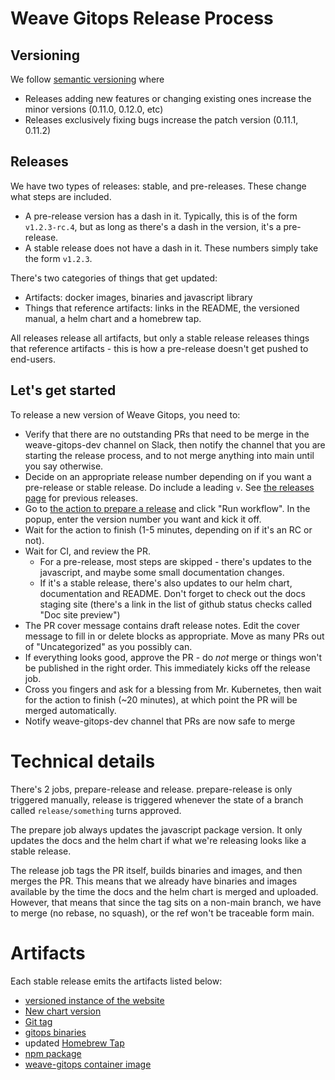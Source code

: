 # Weave Gitops Release Process

## Versioning

We follow [semantic versioning](https://semver.org/) where
- Releases adding new features or changing existing ones increase the minor versions (0.11.0, 0.12.0, etc)
- Releases exclusively fixing bugs increase the patch version (0.11.1, 0.11.2)

## Releases

We have two types of releases: stable, and pre-releases. These change
what steps are included.

- A pre-release version has a dash in it. Typically, this is of the
  form `v1.2.3-rc.4`, but as long as there's a dash in the version,
  it's a pre-release.
- A stable release does not have a dash in it. These numbers simply
  take the form `v1.2.3`.

There's two categories of things that get updated:
- Artifacts: docker images, binaries and javascript library
- Things that reference artifacts: links in the README, the versioned
 manual, a helm chart and a homebrew tap.

All releases release all artifacts, but only a stable release releases
things that reference artifacts - this is how a pre-release doesn't
get pushed to end-users.

## Let's get started

To release a new version of Weave Gitops, you need to:
- Verify that there are no outstanding PRs that need to be merge in the weave-gitops-dev channel on Slack, then notify the channel that you are starting the release process, and to not merge anything into main until you say otherwise.
- Decide on an appropriate release number depending on if you want a
  pre-release or stable release. Do include a leading `v`. See [the
  releases page](https://github.com/weaveworks/weave-gitops/releases)
  for previous releases.
- Go to [the action to prepare a release](https://github.com/weaveworks/weave-gitops/actions/workflows/prepare-release.yaml)
  and click "Run workflow". In the popup, enter the version number you
  want and kick it off.
- Wait for the action to finish (1-5 minutes, depending on if it's an
  RC or not).
- Wait for CI, and review the PR.
  - For a pre-release, most steps are skipped - there's updates to the
    javascript, and maybe some small documentation changes.
  - If it's a stable release, there's also updates to our helm chart,
    documentation and README. Don't forget to check out the docs
    staging site (there's a link in the list of github status checks
    called "Doc site preview")
- The PR cover message contains draft release notes. Edit the cover
  message to fill in or delete blocks as appropriate. Move as many PRs out of "Uncategorized" as you possibly can. 
- If everything looks good, approve the PR - do *not* merge or things
  won't be published in the right order. This immediately kicks off the
  release job.
- Cross you fingers and ask for a blessing from Mr. Kubernetes, then wait for the action to finish (~20 minutes), at which point the PR will be merged automatically.
- Notify weave-gitops-dev channel that PRs are now safe to merge

# Technical details

There's 2 jobs, prepare-release and release. prepare-release is only
triggered manually, release is triggered whenever the state of a
branch called `release/something` turns approved.

The prepare job always updates the javascript package version. It only
updates the docs and the helm chart if what we're releasing looks like
a stable release.

The release job tags the PR itself, builds binaries and images, and
then merges the PR. This means that we already have binaries and
images available by the time the docs and the helm chart is merged and
uploaded. However, that means that since the tag sits on a non-main
branch, we have to merge (no rebase, no squash), or the ref won't be
traceable form main.

# Artifacts

Each stable release emits the artifacts listed below:

- [versioned instance of the website](https://github.com/weaveworks/weave-gitops/tree/main/website/versioned_docs)
- [New chart version](https://github.com/weaveworks/weave-gitops/pkgs/container/charts%2Fweave-gitops)
- [Git tag](https://github.com/weaveworks/weave-gitops/tags)
- [gitops binaries](https://github.com/weaveworks/weave-gitops/releases)
- updated [Homebrew Tap](https://github.com/weaveworks/homebrew-tap/blob/master/Formula/gitops.rb)
- [npm package](https://github.com/weaveworks/weave-gitops/pkgs/npm/weave-gitops)
- [weave-gitops container image](https://github.com/weaveworks/weave-gitops/pkgs/container/weave-gitops)
